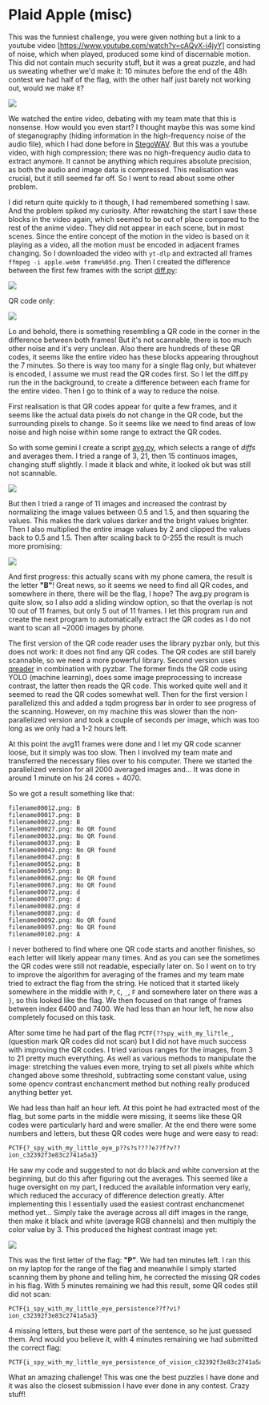 # Plaid Apple (misc)

This was the funniest challenge, you were given nothing but a link to a youtube video [https://www.youtube.com/watch?v=cAQyX-i4jyY] consisting of noise, which when played, produced some kind of discernable motion. This did not contain much security stuff, but it was a great puzzle, and had us sweating whether we'd make it: 10 minutes before the end of the 48h contest we had half of the flag, with the other half just barely not working out, would we make it? 

![](./media/frame1.png)

We watched the entire video, debating with my team mate that this is nonsense. How would you even start? I thought maybe this was some kind of steganography (hiding information in the high-frequency noise of the audio file), which I had done before in [StegoWAV](https://github.com/LiquidFun/StegoWAV). But this was a youtube video, with high compression; there was no high-frequency audio data to extract anymore. It cannot be anything which requires absolute precision, as both the audio and image data is compressed. This realisation was crucial, but it still seemed far off. So I went to read about some other problem.

I did return quite quickly to it though, I had remembered something I saw. And the problem spiked my curiosity. After rewatching the start I saw these blocks in the video again, which seemed to be out of place compared to the rest of the anime video. They did not appear in each scene, but in most scenes. Since the entire concept of the motion in the video is based on it playing as a video, all the motion must be encoded in adjacent frames changing. So I downloaded the video with `yt-dlp` and extracted all frames `ffmpeg -i apple.webm frame%05d.png`. Then I created the difference between the first few frames with the script [diff.py](./diff.py):

![](./media/diff1-2.png)

QR code only:

![](./media/diff1-2_frame_only.png)

Lo and behold, there is something resembling a QR code in the corner in the difference between both frames! But it's not scannable, there is too much other noise and it's very unclean. Also there are hundreds of these QR codes, it seems like the entire video has these blocks appearing throughout the 7 minutes. So there is way too many for a single flag only, but whatever is encoded, I assume we must read the QR codes first. So I let the diff.py run the in the background, to create a difference between each frame for the entire video. Then I go to think of a way to reduce the noise.

First realisation is that QR codes appear for quite a few frames, and it seems like the actual data pixels do not change in the QR code, but the surrounding pixels to change. So it seems like we need to find areas of low noise and high noise within some range to extract the QR codes.

So with some gemini I create a script [avg.py](./avg.py), which selects a range of *diffs* and averages them. I tried a range of 3, 21, then 15 continuos images, changing stuff slightly. I made it black and white, it looked ok but was still not scannable.

![](./media/avg15.png)

But then I tried a range of 11 images and increased the contrast by normalizing the image values between 0.5 and 1.5, and then squaring the values. This makes the dark values darker and the bright values brighter. Then I also multiplied the entire image values by 2 and clipped the values back to 0.5 and 1.5. Then after scaling back to 0-255 the result is much more promising:

![](./media/avg11_v1.png)

And first progress: this actually scans with my phone camera, the result is the letter **"B"**! Great news, so it seems we need to find all QR codes, and somewhere in there, there will be the flag, I hope? The avg.py program is quite slow, so I also add a sliding window option, so that the overlap is not 10 out of 11 frames, but only 5 out of 11 frames. I let this program run and create the next program to automatically extract the QR codes as I do not want to scan all ~2000 images by phone.  

The first version of the QR code reader uses the library pyzbar only, but this does not work: it does not find any QR codes. The QR codes are still barely scannable, so we need a more powerful library. Second version uses [qreader](https://github.com/Eric-Canas/qreader) in combination with pyzbar. The former finds the QR code using YOLO (machine learning), does some image preprocessing to increase contrast, the latter then reads the QR code. This worked quite well and it seemed to read the QR codes somewhat well. Then for the first version I parallelized this and added a tqdm progress bar in order to see progress of the scanning. However, on my machine this was slower than the non-parallelized version and took a couple of seconds per image, which was too long as we only had a 1-2 hours left.

At this point the avg11 frames were done and I let my QR code scanner loose, but it simply was too slow. Then I involved my team mate and transferred the necessary files over to his computer. There we started the parallelized version for all 2000 averaged images and... It was done in around 1 minute on his 24 cores + 4070. 

So we got a result something like that:

```
filename00012.png: B
filename00017.png: B
filename00022.png: B
filename00027.png: No QR found
filename00032.png: No QR found
filename00037.png: B
filename00042.png: No QR found
filename00047.png: B
filename00052.png: B
filename00057.png: B
filename00062.png: No QR found
filename00067.png: No QR found
filename00072.png: d
filename00077.png: d
filename00082.png: d
filename00087.png: d
filename00092.png: No QR found
filename00097.png: No QR found
filename00102.png: A
```

I never bothered to find where one QR code starts and another finishes, so each letter will likely appear many times. And as you can see the sometimes the QR codes were still not readable, especially later on. So I went on to try to improve the algorithm for averaging of the frames and my team mate tried to extract the flag from the string. He noticed that it started likely somewhere in the middle with `P`, `C`, `_`, `F` and somewhere later on there was a `}`, so this looked like the flag. We then focused on that range of frames between index 6400 and 7400. We had less than an hour left, he now also completely focused on this task. 

After some time he had part of the flag `PCTF{??spy_with_my_li?tle_`, (question mark QR codes did not scan) but I did not have much success with improving the QR codes. I tried various ranges for the images, from 3 to 21 pretty much everything. As well as various methods to manipulate the image: stretching the values even more, trying to set all pixels white which changed above some threshold, subtracting some constant value, using some opencv contrast enchancment method but nothing really produced anything better yet. 

We had less than half an hour left. At this point he had extracted most of the flag, but some parts in the middle were missing, it seems like these QR codes were particularly hard and were smaller. At the end there were some numbers and letters, but these QR codes were huge and were easy to read:

```
PCTF{?_spy_with_my_little_eye_p??s?s????e??f?v??ion_c32392f3e83c2741a5a3}
```

He saw my code and suggested to not do black and white conversion at the beginning, but do this after figuring out the averages. This seemed like a huge oversight on my part, I reduced the available information very early, which reduced the accuracy of difference detection greatly. After implementing this I essentially used the easiest contrast enchancmenet method yet... Simply take the average across all diff images in the range, then make it black and white (average RGB channels) and then multiply the color value by 3. This produced the highest contrast image yet:

![](./media/avg11_P.png)

This was the first letter of the flag: **"P"**. We had ten minutes left. I ran this on my laptop for the range of the flag and meanwhile I simply started scanning them by phone and telling him, he corrected the missing QR codes in his flag. With 5 minutes remaining we had this result, some QR codes still did not scan:

```
PCTF{i_spy_with_my_little_eye_persistence??f?vi?ion_c32392f3e83c2741a5a3}
```


4 missing letters, but these were part of the sentence, so he just guessed them. And would you believe it, with 4 minutes remaining we had submitted the correct flag:

```
PCTF{i_spy_with_my_little_eye_persistence_of_vision_c32392f3e83c2741a5a3}
```


What an amazing challenge! This was one the best puzzles I have done and it was also the closest submission I have ever done in any contest. Crazy stuff!
